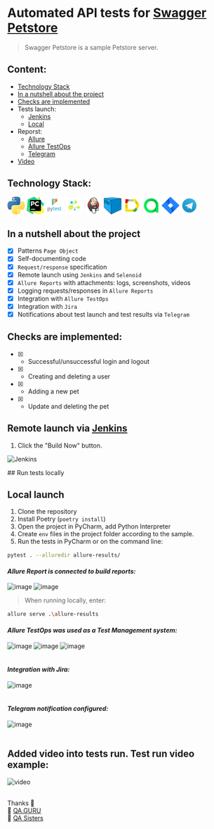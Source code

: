 # Automated API tests for [Swagger Petstore](https://petstore.swagger.io/)
> Swagger Petstore is a sample Petstore server.

## Content:
- [Technology Stack](#technology-stack)
- [In a nutshell about the project](#in-a-nutshell-about-the-project)
- [Checks are implemented](#checks-are-implemented)
- Tests launch:
  - [Jenkins](#remote-launch-via-jenkins])
  - [Local](#local-launch )
- Reporst:
  - [Allure](test-reports-available-in-allure)
  - [Allure TestOps](intergation-with-allure-testops)
  - [Telegram](telegram)
- [Video](test-run-video-example)

## Technology Stack:
<div>
<img src="https://github.com/slazarska/petstore_api_test/blob/main/tests/resources/img/icons/python.png" title="Python" alt="Python" width="40" height="40"/>
<img src="https://github.com/slazarska/petstore_api_test/blob/main/tests/resources/img/icons/pycharm.png" title="PyCharm" alt="PyCharm" width="40" height="40"/>
<img src="https://github.com/slazarska/petstore_api_test/blob/main/tests/resources/img/icons/pytest.png" title="Pytest" alt="Pytest" width="40" height="40"/>
<img src="https://github.com/slazarska/petstore_api_test/blob/main/tests/resources/img/icons/selene.png" title="Selene" alt="Selene" width="40" height="40"/>
<img src="https://github.com/slazarska/petstore_api_test/blob/main/tests/resources/img/icons/Jenkins.png" title="Jenkins" alt="Jenkins"/>
<img src="https://github.com/slazarska/petstore_api_test/blob/main/tests/resources/img/icons/selenoid.png" title="Selenoid" alt="Selenoid" width="40" height="40"/>
<img src="https://github.com/slazarska/petstore_api_test/blob/main/tests/resources/img/icons/Allure_Report.png" title="Allure Report" alt="Allure Report"/>
<img src="https://github.com/slazarska/petstore_api_test/blob/main/tests/resources/img/icons/AllureTestOps.png" title="AllureTestOps" alt="AllureTestOps"/>
<img src="https://github.com/slazarska/petstore_api_test/blob/main/tests/resources/img/icons/Jira.png" title="Jira" alt="Jira" width="40" height="40"/>
<img src="https://github.com/slazarska/petstore_api_test/blob/main/tests/resources/img/icons/Telegram.png" title="Telegram" alt="Telegram"/>
</div>

## In a nutshell about the project
- [x] Patterns `Page Object`
- [x] Self-documenting code
- [x] `Request/response` specification 
- [x] Remote launch using `Jenkins` and `Selenoid`
- [x] `Allure Reports` with attachments: logs, screenshots, videos
- [x] Logging requests/responses in `Allure Reports`
- [x] Integration with `Allure TestOps`
- [x] Integration with `Jira`
- [x] Notifications about test launch and test results via `Telegram`

## Checks are implemented:
- [X] - Successful/unsuccessful login and logout
- [X] - Creating and deleting a user
- [X] - Adding a new pet
- [X] - Update and deleting the pet

## Remote launch via [Jenkins](https://jenkins.autotests.cloud/job/slazarska-py-diplom-api/)

1. Click the "Build Now" button.
<p><img src="" alt="Jenkins"/></p>
## Run tests locally

## Local launch 

1. Clone the repository
2. Install Poetry (`poetry install`)
3. Open the project in PyCharm, add Python Interpreter
4. Create `env` files in the project folder according to the sample.
5. Run the tests in PyCharm or on the command line:
```bash
pytest . --alluredir allure-results/
```

#### *Allure Report is connected to build reports:*
![image]()
![image]()

> When running locally, enter:
```bash
allure serve .\allure-results
```

#### *Allure TestOps was used as a Test Management system:*
![image]()
![image]()
![image]()
<br />
<br />

#### *Integration with Jira:*
![image]()
<br /> 
<br />

#### *Telegram notification configured:*
![image]()
<br />
<br />

## Added video into tests run. Test run video example:
![video]()
<br><br>

Thanks :pray:<br/>
:green_heart: <a target="_blank" href="https://qa.guru">QA.GURU</a><br/>
:purple_heart: <a target="_blank" href="https://sites.google.com/view/qasisters/">QA Sisters</a><br/>
